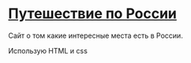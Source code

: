 # [Путешествие по России](https://pavelnikolaew.github.io/russian-travel/index.html)

Сайт о том какие интересные места есть в России.


Использую HTML и  css 
